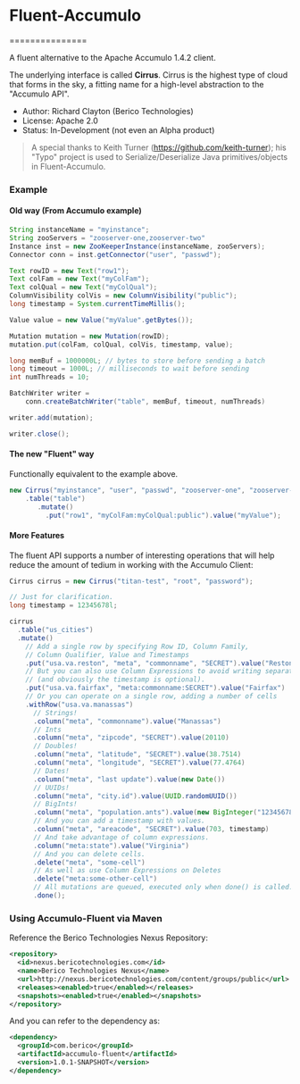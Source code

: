 # Fluent-Accumulo
===============

A fluent alternative to the Apache Accumulo 1.4.2 client.

The underlying interface is called **Cirrus**.  Cirrus is the highest type of cloud that forms in the sky,
a fitting name for a high-level abstraction to the "Accumulo API".

* Author:  Richard Clayton (Berico Technologies)
* License: Apache 2.0
* Status:  In-Development (not even an Alpha product)

> A special thanks to Keith Turner (https://github.com/keith-turner); his "Typo" project is used to Serialize/Deserialize Java primitives/objects in Fluent-Accumulo.

### Example

#### Old way (From Accumulo example)

```java
String instanceName = "myinstance";
String zooServers = "zooserver-one,zooserver-two"
Instance inst = new ZooKeeperInstance(instanceName, zooServers);
Connector conn = inst.getConnector("user", "passwd");

Text rowID = new Text("row1");
Text colFam = new Text("myColFam");
Text colQual = new Text("myColQual");
ColumnVisibility colVis = new ColumnVisibility("public");
long timestamp = System.currentTimeMillis();

Value value = new Value("myValue".getBytes());

Mutation mutation = new Mutation(rowID);
mutation.put(colFam, colQual, colVis, timestamp, value);

long memBuf = 1000000L; // bytes to store before sending a batch
long timeout = 1000L; // milliseconds to wait before sending
int numThreads = 10;

BatchWriter writer =
    conn.createBatchWriter("table", memBuf, timeout, numThreads)

writer.add(mutation);

writer.close();
```

#### The new "Fluent" way

Functionally equivalent to the example above.

```java
new Cirrus("myinstance", "user", "passwd", "zooserver-one", "zooserver-two")
    .table("table")
       .mutate()
         .put("row1", "myColFam:myColQual:public").value("myValue");
```

#### More Features

The fluent API supports a number of interesting operations that will help reduce the amount of tedium in working with the Accumulo Client:

```java
Cirrus cirrus = new Cirrus("titan-test", "root", "password");

// Just for clarification.
long timestamp = 12345678l;

cirrus
  .table("us_cities")
  .mutate()
    // Add a single row by specifying Row ID, Column Family,
    // Column Qualifier, Value and Timestamps
    .put("usa.va.reston", "meta", "commonname", "SECRET").value("Reston", timestamp)
    // But you can also use Column Expressions to avoid writing separate strings
    // (and obviously the timestamp is optional).
    .put("usa.va.fairfax", "meta:commonname:SECRET").value("Fairfax")
    // Or you can operate on a single row, adding a number of cells
    .withRow("usa.va.manassas")
      // Strings!
      .column("meta", "commonname").value("Manassas")
      // Ints
      .column("meta", "zipcode", "SECRET").value(20110)
      // Doubles!
      .column("meta", "latitude", "SECRET").value(38.7514)
      .column("meta", "longitude", "SECRET").value(77.4764)
      // Dates!
      .column("meta", "last update").value(new Date())
      // UUIDs!
      .column("meta", "city.id").value(UUID.randomUUID())
      // BigInts!
      .column("meta", "population.ants").value(new BigInteger("12345678901234567890"))
      // And you can add a timestamp with values.
      .column("meta", "areacode", "SECRET").value(703, timestamp)
      // And take advantage of column expressions.
      .column("meta:state").value("Virginia")
      // And you can delete cells.
      .delete("meta", "some-cell")
      // As well as use Column Expressions on Deletes
      .delete("meta:some-other-cell")
      // All mutations are queued, executed only when done() is called.
      .done();
```
### Using Accumulo-Fluent via Maven

Reference the Berico Technologies Nexus Repository:

```xml
<repository>
  <id>nexus.bericotechnologies.com</id>
  <name>Berico Technologies Nexus</name>
  <url>http://nexus.bericotechnologies.com/content/groups/public</url>
  <releases><enabled>true</enabled></releases>
  <snapshots><enabled>true</enabled></snapshots>
</repository>
```

And you can refer to the dependency as:

```xml
<dependency>
  <groupId>com.berico</groupId>
  <artifactId>accumulo-fluent</artifactId>
  <version>1.0.1-SNAPSHOT</version>
</dependency>
```
